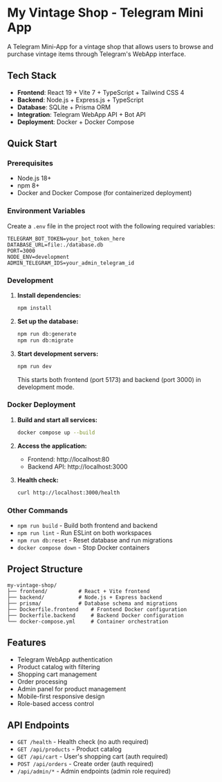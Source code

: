 # My Vintage Shop - Telegram Mini App

A Telegram Mini-App for a vintage shop that allows users to browse and purchase vintage items through Telegram's WebApp interface.

## Tech Stack

- **Frontend**: React 19 + Vite 7 + TypeScript + Tailwind CSS 4
- **Backend**: Node.js + Express.js + TypeScript
- **Database**: SQLite + Prisma ORM
- **Integration**: Telegram WebApp API + Bot API
- **Deployment**: Docker + Docker Compose

## Quick Start

### Prerequisites

- Node.js 18+
- npm 8+
- Docker and Docker Compose (for containerized deployment)

### Environment Variables

Create a `.env` file in the project root with the following required variables:

```env
TELEGRAM_BOT_TOKEN=your_bot_token_here
DATABASE_URL=file:./database.db
PORT=3000
NODE_ENV=development
ADMIN_TELEGRAM_IDS=your_admin_telegram_id
```

### Development

1. **Install dependencies:**
   ```bash
   npm install
   ```

2. **Set up the database:**
   ```bash
   npm run db:generate
   npm run db:migrate
   ```

3. **Start development servers:**
   ```bash
   npm run dev
   ```
   This starts both frontend (port 5173) and backend (port 3000) in development mode.

### Docker Deployment

1. **Build and start all services:**
   ```bash
   docker compose up --build
   ```

2. **Access the application:**
   - Frontend: http://localhost:80
   - Backend API: http://localhost:3000

3. **Health check:**
   ```bash
   curl http://localhost:3000/health
   ```

### Other Commands

- `npm run build` - Build both frontend and backend
- `npm run lint` - Run ESLint on both workspaces
- `npm run db:reset` - Reset database and run migrations
- `docker compose down` - Stop Docker containers

## Project Structure

```
my-vintage-shop/
├── frontend/          # React + Vite frontend
├── backend/           # Node.js + Express backend
├── prisma/            # Database schema and migrations
├── Dockerfile.frontend    # Frontend Docker configuration
├── Dockerfile.backend     # Backend Docker configuration
└── docker-compose.yml     # Container orchestration
```

## Features

- Telegram WebApp authentication
- Product catalog with filtering
- Shopping cart management
- Order processing
- Admin panel for product management
- Mobile-first responsive design
- Role-based access control

## API Endpoints

- `GET /health` - Health check (no auth required)
- `GET /api/products` - Product catalog
- `GET /api/cart` - User's shopping cart (auth required)
- `POST /api/orders` - Create order (auth required)
- `/api/admin/*` - Admin endpoints (admin role required)
